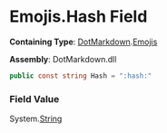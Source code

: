 # Emojis\.Hash Field

**Containing Type**: [DotMarkdown](../../README.md)\.[Emojis](../README.md)

**Assembly**: DotMarkdown\.dll

```csharp
public const string Hash = ":hash:"
```

### Field Value

System\.[String](https://docs.microsoft.com/en-us/dotnet/api/system.string)
